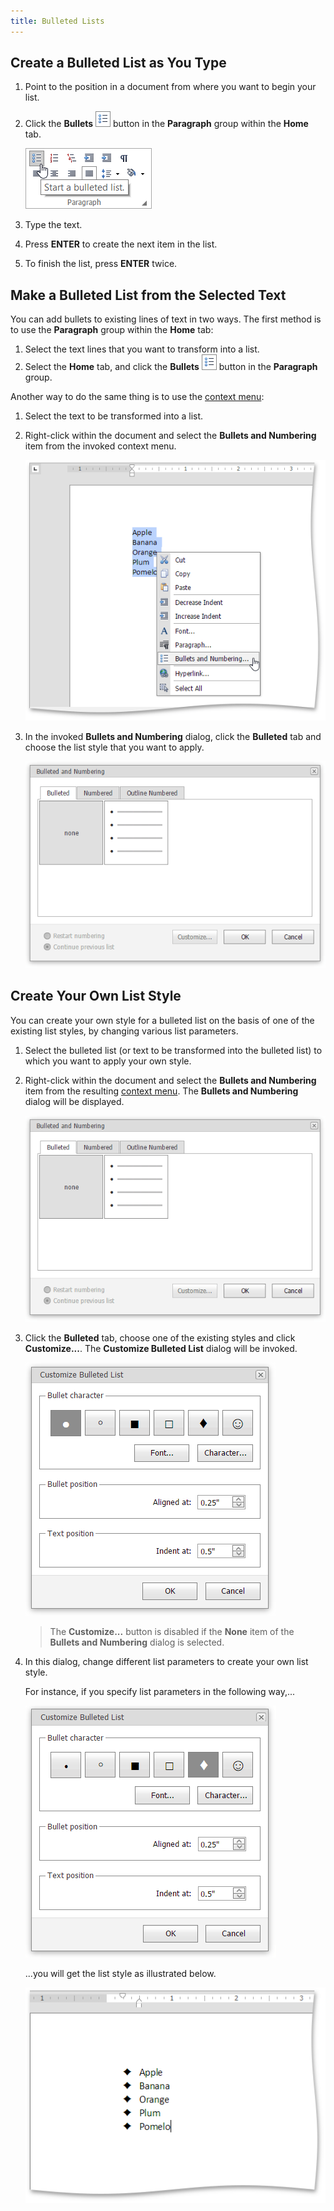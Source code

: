 ```yaml
---
title: Bulleted Lists
---
```

## Create a Bulleted List as You Type
1. Point to the position in a document from where you want to begin your list.
2. Click the **Bullets** ![EUD_ASPxRichEdit_Home_BulletedListButton](../../../images/Img117840.png) button in the **Paragraph** group within the **Home** tab.
	
	![EUD_ASPxRichEdit_Home_InsertBulletedList](../../../images/Img117838.png)
3. Type the text.
4. Press **ENTER** to create the next item in the list.
5. To finish the list, press **ENTER** twice.

## Make a Bulleted List from the Selected Text
You can add bullets to existing lines of text in two ways. The first method is to use the **Paragraph** group within the **Home** tab:
1. Select the text lines that you want to transform into a list.
2. Select the **Home** tab, and click the **Bullets** ![EUD_ASPxRichEdit_Home_BulletedListButton](../../../images/Img117840.png) button in the **Paragraph** group.

Another way to do the same thing is to use the [context menu](../../../../interface-elements-for-web/articles/rich-text-editor/text-editor-ui/editor-elements.md):
1. Select the text to be transformed into a list.
2. Right-click within the document and select the **Bullets and Numbering** item from the invoked context menu.
	
	![EUD_ASPxRichEdit_Home_BulletedandNumberedListsContext](../../../images/Img117843.png)
3. In the invoked **Bullets and Numbering** dialog, click the **Bulleted** tab and choose the list style that you want to apply.
	
	![EUD_ASPxRichEdit_Home_BulletedListDialog](../../../images/Img117844.png)

## Create Your Own List Style
You can create your own style for a bulleted list on the basis of one of the existing list styles, by changing various list parameters.
1. Select the bulleted list (or text to be transformed into the bulleted list) to which you want to apply your own style.
2. Right-click within the document and select the **Bullets and Numbering** item from the resulting [context menu](../../../../interface-elements-for-web/articles/rich-text-editor/text-editor-ui/editor-elements.md). The **Bullets and Numbering** dialog will be displayed.
	
	![EUD_ASPxRichEdit_Home_BulletedListDialog](../../../images/Img117844.png)
3. Click the **Bulleted** tab, choose one of the existing styles and click **Customize...**. The **Customize Bulleted List** dialog will be invoked.
	
	![EUD_ASPxRichEdit_Lists_BulletedListDialog-1](../../../images/Img117988.png)
	
	> The **Customize...** button is disabled if the **None** item of the **Bullets and Numbering** dialog is selected.
4. In this dialog, change different list parameters to create your own list style.
	 
	
	For instance, if you specify list parameters in the following way,...
	
	![EUD_ASPxRichEdit_Lists_BulletedListDialog-2](../../../images/Img117989.png)
	
	...you will get the list style as illustrated below.
	
	![EUD_ASPxRichEdit_Lists_CustomizedBulleted](../../../images/Img117990.png)
